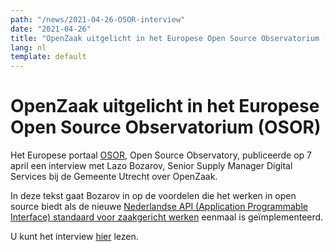 ```yaml
---
path: "/news/2021-04-26-OSOR-interview"
date: "2021-04-26"
title: "OpenZaak uitgelicht in het Europese Open Source Observatorium (OSOR)"
lang: nl
template: default
---
```


# OpenZaak uitgelicht in het Europese Open Source Observatorium (OSOR)

Het Europese portaal [OSOR](https://joinup.ec.europa.eu/collection/open-source-observatory-osor), Open Source Observatory, publiceerde op 7 april een interview met Lazo Bozarov, Senior Supply Manager Digital Services bij de Gemeente Utrecht over OpenZaak.

In deze tekst gaat Bozarov in op de voordelen die het werken in open source biedt als de nieuwe [Nederlandse API (Application Programmable Interface) standaard voor zaakgericht werken](https://www.vngrealisatie.nl/nieuws/api-standaarden-zaakgericht-werken-vanaf-1-april) eenmaal is geïmplementeerd.

U kunt het interview [hier](https://joinup.ec.europa.eu/collection/open-source-observatory-osor/news/we-liberated-our-own-data-silos-market) lezen.
